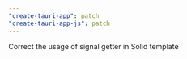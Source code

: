 ```yaml
---
"create-tauri-app": patch
"create-tauri-app-js": patch
---
```


Correct the usage of signal getter in Solid template